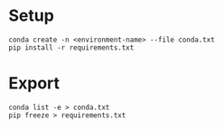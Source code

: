 # Setup

```
conda create -n <environment-name> --file conda.txt
pip install -r requirements.txt
```

# Export

```
conda list -e > conda.txt
pip freeze > requirements.txt
```
